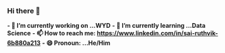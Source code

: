### Hi there 👋

**- 🔭 I’m currently working on ...WYD**
**- 🌱 I’m currently learning ...Data Science**
**- 📫 How to reach me: https://www.linkedin.com/in/sai-ruthvik-6b880a213**
**- 😄 Pronoun: ...He/Him**

